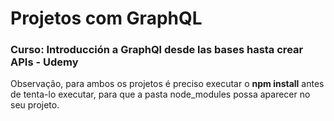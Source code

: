 # Projetos com GraphQL

### Curso: Introducción a GraphQl desde las bases hasta crear APIs - Udemy

Observação, para ambos os projetos é preciso executar o <b>npm install</b> antes de tenta-lo executar, para que a pasta node_modules possa aparecer no seu projeto.
